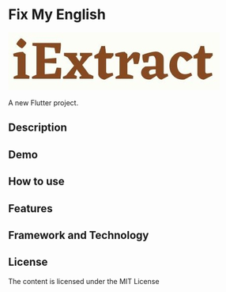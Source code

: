# Fix My English

![a](assets/logo2.jpg)

A new Flutter project.

## Description

## Demo

## How to use

## Features

## Framework and Technology

## License

The content is licensed under the MIT License
